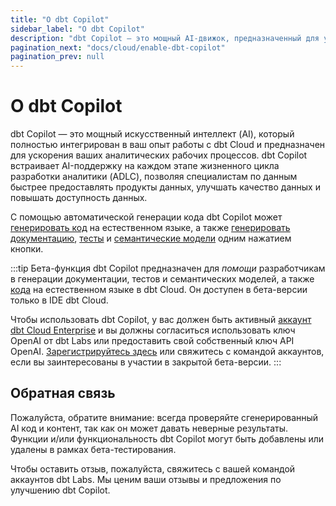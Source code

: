 ```yaml
--- 
title: "О dbt Copilot" 
sidebar_label: "О dbt Copilot" 
description: "dbt Copilot — это мощный AI-движок, предназначенный для ускорения ваших аналитических рабочих процессов на протяжении всего жизненного цикла разработки аналитики (ADLC)." 
pagination_next: "docs/cloud/enable-dbt-copilot"
pagination_prev: null
---
```


# О dbt Copilot <Lifecycle status='beta'/> 

dbt Copilot — это мощный искусственный интеллект (AI), который полностью интегрирован в ваш опыт работы с dbt Cloud и предназначен для ускорения ваших аналитических рабочих процессов. dbt Copilot встраивает AI-поддержку на каждом этапе жизненного цикла разработки аналитики (ADLC), позволяя специалистам по данным быстрее предоставлять продукты данных, улучшать качество данных и повышать доступность данных.

С помощью автоматической генерации кода dbt Copilot может [генерировать код](/docs/cloud/use-dbt-copilot#generate-and-edit-code) на естественном языке, а также [генерировать документацию](/docs/build/documentation), [тесты](/docs/build/data-tests) и [семантические модели](/docs/build/semantic-models) одним нажатием кнопки.

:::tip Бета-функция
dbt Copilot предназначен для _помощи_ разработчикам в генерации документации, тестов и семантических моделей, а также [кода](/docs/cloud/use-dbt-copilot#generate-and-edit-code) на естественном языке в dbt Cloud. Он доступен в бета-версии только в IDE dbt Cloud.

Чтобы использовать dbt Copilot, у вас должен быть активный [аккаунт dbt Cloud Enterprise](https://www.getdbt.com/pricing) и вы должны согласиться использовать ключ OpenAI от dbt Labs или предоставить свой собственный ключ API OpenAI. [Зарегистрируйтесь здесь](https://docs.google.com/forms/d/e/1FAIpQLScPjRGyrtgfmdY919Pf3kgqI5E95xxPXz-8JoVruw-L9jVtxg/viewform) или свяжитесь с командой аккаунтов, если вы заинтересованы в участии в закрытой бета-версии.
:::

<Lightbox src="/img/docs/dbt-cloud/cloud-ide/dbt-copilot-doc.gif" width="100%" title="Пример использования dbt Copilot для генерации документации в IDE" />

## Обратная связь

Пожалуйста, обратите внимание: всегда проверяйте сгенерированный AI код и контент, так как он может давать неверные результаты. Функции и/или функциональность dbt Copilot могут быть добавлены или удалены в рамках бета-тестирования.

Чтобы оставить отзыв, пожалуйста, свяжитесь с вашей командой аккаунтов dbt Labs. Мы ценим ваши отзывы и предложения по улучшению dbt Copilot.